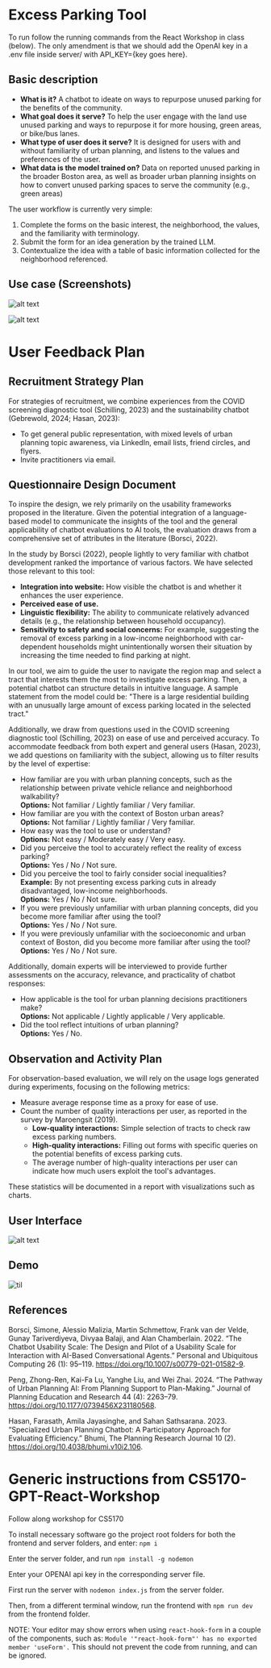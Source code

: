 # Excess Parking Tool

To run follow the running commands from the React Workshop in class (below). The only amendment is that we should add the OpenAI key in a .env file inside server/ with API_KEY={key goes here}.

## Basic description
- **What is it?** A chatbot to ideate on ways to repurpose unused parking for the benefits of the community. 
- **What goal does it serve?** To help the user engage with the land use unused parking and ways to repurpose it for more housing, green areas, or bike/bus lanes. 
- **What type of user does it serve?** It is designed for users with and without familiarity of urban planning, and listens to the values and preferences of the user.
- **What data is the model trained on?** Data on reported unused parking in the broader Boston area, as well as broader urban planning insights on how to convert unused parking spaces to serve the community (e.g., green areas) 

The user workflow is currently very simple:
1. Complete the forms on the basic interest, the neighborhood, the values, and the familiarity with terminology.
2. Submit the form for an idea generation by the trained LLM.
3. Contextualize the idea with a table of basic information collected for the neighborhood referenced.

## Use case (Screenshots)

![alt text](https://github.com/joerovar/CS5170-GPT-React-Workshop/blob/main/start%20use.png?raw=true)

![alt text](https://github.com/joerovar/CS5170-GPT-React-Workshop/blob/main/full%20use.png?raw=true)

# User Feedback Plan

## Recruitment Strategy Plan

For strategies of recruitment, we combine experiences from the COVID screening diagnostic tool (Schilling, 2023) and the sustainability chatbot (Gebrewold, 2024; Hasan, 2023):

- To get general public representation, with mixed levels of urban planning topic awareness, via LinkedIn, email lists, friend circles, and flyers.
- Invite practitioners via email.

## Questionnaire Design Document

To inspire the design, we rely primarily on the usability frameworks proposed in the literature. Given the potential integration of a language-based model to communicate the insights of the tool and the general applicability of chatbot evaluations to AI tools, the evaluation draws from a comprehensive set of attributes in the literature (Borsci, 2022). 

In the study by Borsci (2022), people lightly to very familiar with chatbot development ranked the importance of various factors. We have selected those relevant to this tool:

- **Integration into website:** How visible the chatbot is and whether it enhances the user experience.
- **Perceived ease of use.**
- **Linguistic flexibility:** The ability to communicate relatively advanced details (e.g., the relationship between household occupancy).
- **Sensitivity to safety and social concerns:** For example, suggesting the removal of excess parking in a low-income neighborhood with car-dependent households might unintentionally worsen their situation by increasing the time needed to find parking at night.

In our tool, we aim to guide the user to navigate the region map and select a tract that interests them the most to investigate excess parking. Then, a potential chatbot can structure details in intuitive language. A sample statement from the model could be: "There is a large residential building with an unusually large amount of excess parking located in the selected tract."

Additionally, we draw from questions used in the COVID screening diagnostic tool (Schilling, 2023) on ease of use and perceived accuracy. To accommodate feedback from both expert and general users (Hasan, 2023), we add questions on familiarity with the subject, allowing us to filter results by the level of expertise:

- How familiar are you with urban planning concepts, such as the relationship between private vehicle reliance and neighborhood walkability?  
  **Options:** Not familiar / Lightly familiar / Very familiar.
- How familiar are you with the context of Boston urban areas?  
  **Options:** Not familiar / Lightly familiar / Very familiar.
- How easy was the tool to use or understand?  
  **Options:** Not easy / Moderately easy / Very easy.
- Did you perceive the tool to accurately reflect the reality of excess parking?  
  **Options:** Yes / No / Not sure.
- Did you perceive the tool to fairly consider social inequalities?  
  **Example:** By not presenting excess parking cuts in already disadvantaged, low-income neighborhoods.  
  **Options:** Yes / No / Not sure.
- If you were previously unfamiliar with urban planning concepts, did you become more familiar after using the tool?  
  **Options:** Yes / No / Not sure.
- If you were previously unfamiliar with the socioeconomic and urban context of Boston, did you become more familiar after using the tool?  
  **Options:** Yes / No / Not sure.

Additionally, domain experts will be interviewed to provide further assessments on the accuracy, relevance, and practicality of chatbot responses:

- How applicable is the tool for urban planning decisions practitioners make?  
  **Options:** Not applicable / Lightly applicable / Very applicable.
- Did the tool reflect intuitions of urban planning?  
  **Options:** Yes / No.

## Observation and Activity Plan

For observation-based evaluation, we will rely on the usage logs generated during experiments, focusing on the following metrics:

- Measure average response time as a proxy for ease of use.
- Count the number of quality interactions per user, as reported in the survey by Maroengsit (2019).  
  - **Low-quality interactions:** Simple selection of tracts to check raw excess parking numbers.  
  - **High-quality interactions:** Filling out forms with specific queries on the potential benefits of excess parking cuts.  
  - The average number of high-quality interactions per user can indicate how much users exploit the tool's advantages.

These statistics will be documented in a report with visualizations such as charts.

## User Interface
![alt text](https://github.com/joerovar/CS5170-GPT-React-Workshop/blob/disabilities/mockup.png?raw=true)

## Demo

![til](https://github.com/joerovar/CS5170-GPT-React-Workshop/blob/disabilities/demo.gif)

## References
Borsci, Simone, Alessio Malizia, Martin Schmettow, Frank van der Velde, Gunay Tariverdiyeva, Divyaa Balaji, and Alan Chamberlain. 2022. “The Chatbot Usability Scale: The Design and Pilot of a Usability Scale for Interaction with AI-Based Conversational Agents.” Personal and Ubiquitous Computing 26 (1): 95–119. https://doi.org/10.1007/s00779-021-01582-9.

Peng, Zhong-Ren, Kai-Fa Lu, Yanghe Liu, and Wei Zhai. 2024. “The Pathway of Urban Planning AI: From Planning Support to Plan-Making.” Journal of Planning Education and Research 44 (4): 2263–79. https://doi.org/10.1177/0739456X231180568.

Hasan, Farasath, Amila Jayasinghe, and Sahan Sathsarana. 2023. “Specialized Urban Planning Chatbot: A Participatory Approach for Evaluating Efficiency.” Bhumi, The Planning Research Journal 10 (2). https://doi.org/10.4038/bhumi.v10i2.106.

# Generic instructions from CS5170-GPT-React-Workshop

Follow along workshop for CS5170

To install necessary software go the project root folders for both the frontend and server folders, and enter: `npm i`

Enter the server folder, and run `npm install -g nodemon`

Enter your OPENAI api key in the corresponding server file.

First run the server with `nodemon index.js` from the server folder.

Then, from a different terminal window, run the frontend with `npm run dev` from the frontend folder.

NOTE: Your editor may show errors when using `react-hook-form` in a couple of the components, such as: `Module '"react-hook-form"' has no exported member 'useForm'.` This should not prevent the code from running, and can be ignored.


